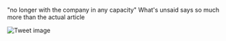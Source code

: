 "no longer with the company in any capacity" What's unsaid says so much more than the actual article


![Tweet image](/assets/crosspoast/GHbfyvfaMAATfCO.jpg)

